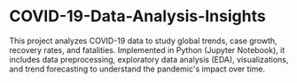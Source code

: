 # COVID-19-Data-Analysis-Insights
This project analyzes COVID-19 data to study global trends, case growth, recovery rates, and fatalities. Implemented in Python (Jupyter Notebook), it includes data preprocessing, exploratory data analysis (EDA), visualizations, and trend forecasting to understand the pandemic's impact over time.

